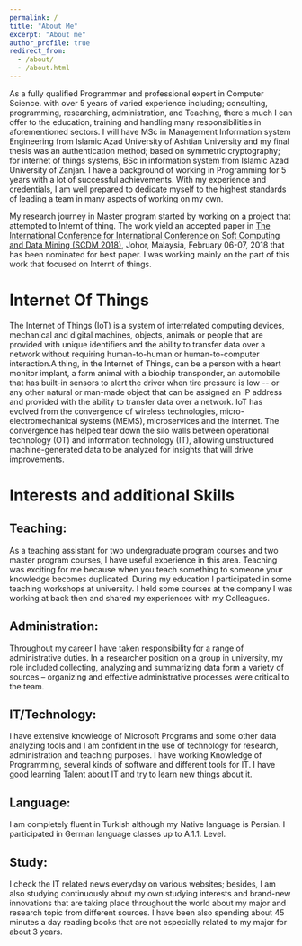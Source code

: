 ```yaml
---
permalink: /
title: "About Me"
excerpt: "About me"
author_profile: true
redirect_from: 
  - /about/
  - /about.html
---
```

As a fully qualified Programmer and professional expert in Computer Science. with over 5 years of varied experience including; consulting, programming, researching, administration, and Teaching, there's much I can offer to the education, training and handling many responsibilities in aforementioned sectors. I will have MSc in Management Information system Engineering from Islamic Azad University of Ashtian University and my final thesis was an authentication method; based on symmetric cryptography; for internet of things systems, BSc in information system from Islamic Azad University of Zanjan. I have a background of working in Programming for 5 years with a lot of successful achievements. With my experience and credentials, I am well prepared to dedicate myself to the highest standards of leading a team in many aspects of working on my own. 

My research journey in Master program started by working on a project that attempted to Internt of thing. The work yield an accepted paper in [The International Conference for  International Conference on Soft Computing and Data Mining (SCDM 2018)](https://link.springer.com/conference/scdm), Johor, Malaysia, February 06-07, 2018 that has been nominated for best paper. I was working mainly on the part of this work that focused on Internt of things.

Internet Of Things
======
The Internet of Things (IoT) is a system of interrelated computing devices, mechanical and digital machines, objects, animals or people that are provided with unique identifiers and the ability to transfer data over a network without requiring human-to-human or human-to-computer interaction.A thing, in the Internet of Things, can be a person with a heart monitor implant, a farm animal with a biochip transponder, an automobile that has built-in sensors to alert the driver when tire pressure is low -- or any other natural or man-made object that can be assigned an IP address and provided with the ability to transfer data over a network. IoT has evolved from the convergence of wireless technologies, micro-electromechanical systems (MEMS), microservices and the internet. The convergence has helped tear down the silo walls between operational technology (OT) and information technology (IT), allowing unstructured machine-generated data to be analyzed for insights that will drive improvements.

Interests and additional Skills
======

Teaching:
------
As a teaching assistant for two undergraduate program courses and two master program courses, I have useful experience in this area. Teaching was exciting for me because when you teach something to someone your knowledge becomes duplicated. During my education I participated in some teaching workshops at university. I held some courses at the company I was working at back then and shared my experiences with my Colleagues.

Administration:
------
Throughout my career I have taken responsibility for a range of administrative duties. In a researcher position on a group in university, my role included collecting, analyzing and summarizing data form a variety of sources – organizing and effective administrative processes were critical to the team.

IT/Technology:
------
I have extensive knowledge of Microsoft Programs and some other data analyzing tools and I am confident in the use of technology for research, administration and teaching purposes. I have working Knowledge of Programming, several kinds of software and different tools for IT. I have good learning Talent about IT and try to learn new things about it.

Language:
------
I am completely fluent in Turkish although my Native language is Persian. I participated in German language classes up to A.1.1. Level. 

Study:
------
I check the IT related news everyday on various websites; besides, I am also studying continuously about my own studying interests and brand-new innovations that are taking place throughout the world about my major and research topic from different sources. I have been also spending about 45 minutes a day reading books that are not especially related to my major for about 3 years. 
